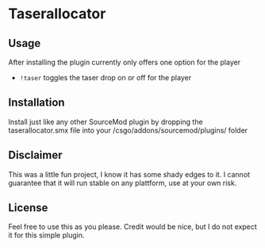 # Taserallocator

## Usage
After installing the plugin currently only offers one option for the player
- ``!taser`` toggles the taser drop on or off for the player


## Installation
Install just like any other SourceMod plugin by dropping the taserallocator.smx file into your /csgo/addons/sourcemod/plugins/ folder


## Disclaimer
This was a little fun project, I know it has some shady edges to it. I cannot guarantee that it will run stable on any plattform, use at your own risk. 


## License
Feel free to use this as you please. Credit would be nice, but I do not expect it for this simple plugin.
